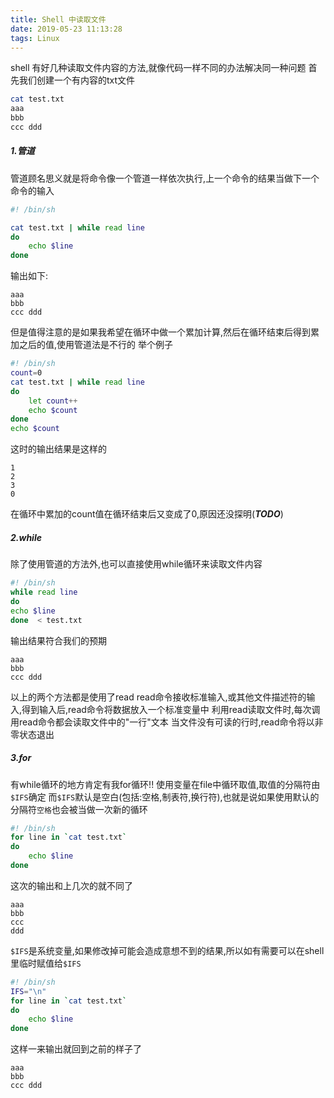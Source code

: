 ```yaml
---
title: Shell 中读取文件
date: 2019-05-23 11:13:28
tags: Linux
---
```


shell 有好几种读取文件内容的方法,就像代码一样不同的办法解决同一种问题
首先我们创建一个有内容的txt文件
```bash
cat test.txt
aaa
bbb
ccc ddd
```

##### 1.管道
管道顾名思义就是将命令像一个管道一样依次执行,上一个命令的结果当做下一个命令的输入

```bash
#! /bin/sh

cat test.txt | while read line
do
    echo $line
done
```
输出如下:
```text
aaa
bbb
ccc ddd
```
但是值得注意的是如果我希望在循环中做一个累加计算,然后在循环结束后得到累加之后的值,使用管道法是不行的
举个例子
```bash
#! /bin/sh
count=0
cat test.txt | while read line
do
    let count++
    echo $count
done
echo $count
```
这时的输出结果是这样的
```text
1
2
3
0
```
在循环中累加的count值在循环结束后又变成了0,原因还没探明(***TODO***)

##### 2.while
除了使用管道的方法外,也可以直接使用while循环来读取文件内容
```bash
#! /bin/sh
while read line
do
echo $line
done  < test.txt
```
输出结果符合我们的预期
```text
aaa
bbb
ccc ddd
```
以上的两个方法都是使用了read
read命令接收标准输入,或其他文件描述符的输入,得到输入后,read命令将数据放入一个标准变量中
利用read读取文件时,每次调用read命令都会读取文件中的"一行"文本
当文件没有可读的行时,read命令将以非零状态退出

##### 3.for
有while循环的地方肯定有我for循环!!
使用变量在file中循环取值,取值的分隔符由`$IFS`确定
而`$IFS`默认是空白(包括:空格,制表符,换行符),也就是说如果使用默认的分隔符`空格`也会被当做一次新的循环
```bash
#! /bin/sh
for line in `cat test.txt`
do
    echo $line
done
```
这次的输出和上几次的就不同了
```text
aaa
bbb
ccc
ddd
```
`$IFS`是系统变量,如果修改掉可能会造成意想不到的结果,所以如有需要可以在shell里临时赋值给`$IFS`
```bash
#! /bin/sh
IFS="\n"
for line in `cat test.txt`
do
    echo $line
done
```
这样一来输出就回到之前的样子了
```text
aaa
bbb
ccc ddd
```